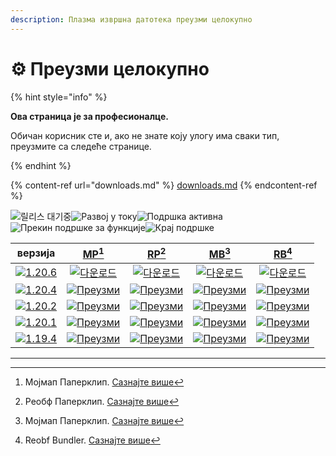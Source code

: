 ```yaml
---
description: Плазма извршна датотека преузми целокупно
---
```


# ⚙️ Преузми целокупно

{% hint style="info" %}

**Ова страница је за професионалце.**

Обичан корисник сте и, ако не знате коју улогу има сваки тип,
преузмите са следеће странице.

{% endhint %}

{% content-ref url="downloads.md" %}
[downloads.md](downloads.md)
{% endcontent-ref %}

[wtr]: https://badge.plazmamc.org/0/Чекање%20на%20издање

![릴리스 대기중][wtr]![Развој у току](https://badge.plazmamc.org/1/Развој%20у%20току)![Подршка активна](https://badge.plazmamc.org/2/Подршка%20активна)![Прекин подршке за функције](https://badge.plazmamc.org/6/Прекин%20подршке%20за%20функције)![Крај подршке](https://badge.plazmamc.org/4/Крај%20подршке)

|                                      верзија                                      |                             [MP](#user-content-fn-1)[^1]                             |                             [RP](#user-content-fn-2)[^2]                             |                             [MB](#user-content-fn-3)[^3]                             |                             [RB](#user-content-fn-4)[^4]                             |
| :-------------------------------------------------------------------------------: | :----------------------------------------------------------------------------------: | :----------------------------------------------------------------------------------: | :----------------------------------------------------------------------------------: | :----------------------------------------------------------------------------------: |
| [![1.20.6](https://badge.plazmamc.org/1/1.20.6)](https://git.plazmamc.org/1.20.6) |    [![다운로드](https://badge.plazmamc.org/1/다운로드)](https://dl.plazmamc.org/1.20.6/0)    |    [![다운로드](https://badge.plazmamc.org/1/다운로드)](https://dl.plazmamc.org/1.20.6/1)    |    [![다운로드](https://badge.plazmamc.org/1/다운로드)](https://dl.plazmamc.org/1.20.6/2)    |    [![다운로드](https://badge.plazmamc.org/1/다운로드)](https://dl.plazmamc.org/1.20.6/3)    |
| [![1.20.4](https://badge.plazmamc.org/2/1.20.4)](https://git.plazmamc.org/1.20.4) | [![Преузми](https://badge.plazmamc.org/1/Преузми)](https://dl.plazmamc.org/1.20.4/0) | [![Преузми](https://badge.plazmamc.org/1/Преузми)](https://dl.plazmamc.org/1.20.4/1) | [![Преузми](https://badge.plazmamc.org/1/Преузми)](https://dl.plazmamc.org/1.20.4/2) | [![Преузми](https://badge.plazmamc.org/1/Преузми)](https://dl.plazmamc.org/1.20.4/3) |
| [![1.20.2](https://badge.plazmamc.org/6/1.20.2)](https://git.plazmamc.org/1.20.2) | [![Преузми](https://badge.plazmamc.org/1/Преузми)](https://dl.plazmamc.org/1.20.2/0) | [![Преузми](https://badge.plazmamc.org/1/Преузми)](https://dl.plazmamc.org/1.20.2/1) | [![Преузми](https://badge.plazmamc.org/1/Преузми)](https://dl.plazmamc.org/1.20.2/2) | [![Преузми](https://badge.plazmamc.org/1/Преузми)](https://dl.plazmamc.org/1.20.2/3) |
| [![1.20.1](https://badge.plazmamc.org/4/1.20.1)](https://git.plazmamc.org/1.20.1) | [![Преузми](https://badge.plazmamc.org/1/Преузми)](https://dl.plazmamc.org/1.20.1/0) | [![Преузми](https://badge.plazmamc.org/1/Преузми)](https://dl.plazmamc.org/1.20.1/1) | [![Преузми](https://badge.plazmamc.org/1/Преузми)](https://dl.plazmamc.org/1.20.1/2) | [![Преузми](https://badge.plazmamc.org/1/Преузми)](https://dl.plazmamc.org/1.20.1/3) |
| [![1.19.4](https://badge.plazmamc.org/4/1.19.4)](https://git.plazmamc.org/1.19.4) | [![Преузми](https://badge.plazmamc.org/1/Преузми)](https://dl.plazmamc.org/1.19.4/0) | [![Преузми](https://badge.plazmamc.org/1/Преузми)](https://dl.plazmamc.org/1.19.4/1) | [![Преузми](https://badge.plazmamc.org/1/Преузми)](https://dl.plazmamc.org/1.19.4/2) | [![Преузми](https://badge.plazmamc.org/1/Преузми)](https://dl.plazmamc.org/1.19.4/3) |

***

[^1]: Мојмап Паперклип. [Сазнајте више](../administration/getting-started#id-2)

[^2]: Реобф Паперклип. [Сазнајте више](../administration/getting-started#id-2)

[^3]: Мојмап Паперклип. [Сазнајте више](../administration/getting-started#id-2)

[^4]: Reobf Bundler. [Сазнајте више](../administration/getting-started#id-2)
